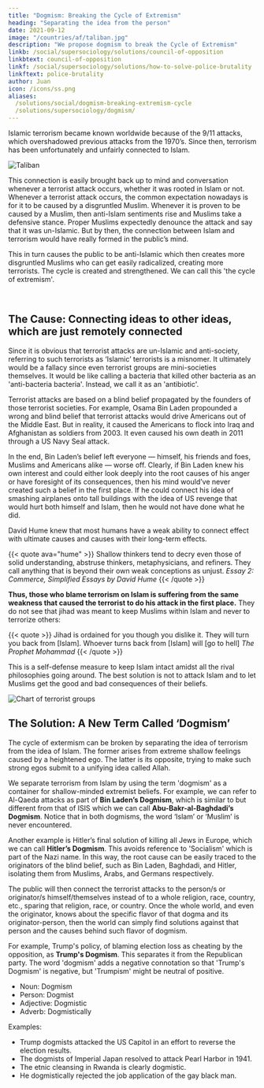 ```yaml
---
title: "Dogmism: Breaking the Cycle of Extremism"
heading: "Separating the idea from the person"
date: 2021-09-12 
image: "/countries/af/taliban.jpg"
description: "We propose dogmism to break the Cycle of Extremism"
linkb: /social/supersociology/solutions/council-of-opposition
linkbtext: council-of-opposition
linkf: /social/supersociology/solutions/how-to-solve-police-brutality
linkftext: police-brutality
author: Juan
icon: /icons/ss.png
aliases:
  /solutions/social/dogmism-breaking-extremism-cycle
  /solutions/supersociology/dogmism/
---
```


Islamic terrorism became known worldwide because of the 9/11 attacks, which overshadowed previous attacks from the 1970’s. Since then, terrorism has been unfortunately and unfairly connected to Islam. 

![Taliban](/countries/af/taliban.jpg)


This connection is easily brought back up to mind and conversation whenever a terrorist attack occurs, whether it was rooted in Islam or not. Whenever a terrorist attack occurs, the common expectation nowadays is for it to be caused by a disgruntled Muslim. Whenever it is proven to be caused by a Muslim, then anti-Islam sentiments rise and Muslims take a defensive stance. Proper Muslims expectedly denounce the attack and say that it was un-Islamic. But by then, the connection between Islam and terrorism would have really formed in the public’s mind. 

This in turn causes the public to be anti-Islamic which then creates more disgruntled Muslims who can get easily radicalized, creating more terrorists. The cycle is created and strengthened. We can call this 'the cycle of extremism'.

<br>

## The Cause: Connecting ideas to other ideas, which are just remotely connected

Since it is obvious that terrorist attacks are un-Islamic and anti-society, referring to such terrorists as ‘Islamic’ terrorists is a misnomer. It ultimately would be a fallacy since even terrorist groups are mini-societies themselves. It would be like calling a bacteria that killed other bacteria as an 'anti-bacteria bacteria'. Instead, we call it as an 'antibiotic'. 

Terrorist attacks are based on a blind belief propagated by the founders of those terrorist societies. For example, Osama Bin Laden propounded a wrong and blind belief that terrorist attacks would drive Americans out of the Middle East. But in reality, it caused the Americans to flock into Iraq and Afghanistan as soldiers from 2003. It even caused his own death in 2011 through a US Navy Seal attack. 

In the end, Bin Laden’s belief left everyone — himself, his friends and foes, Muslims and Americans alike — worse off.  Clearly, if Bin Laden knew his own interest and could either look deeply into the root causes of his anger or have foresight of its consequences, then his mind would’ve never created such a belief in the first place. If he could connect his idea of smashing airplanes onto tall buildings with the idea of US revenge that would hurt both himself and Islam, then he would not have done what he did. 

David Hume knew that most humans have a weak ability to connect effect with ultimate causes and causes with their long-term effects.

{{< quote ava="hume" >}}
Shallow thinkers tend to decry even those of solid understanding, abstruse thinkers, metaphysicians, and refiners. They call anything that is beyond their own weak conceptions as unjust.
<cite>Essay 2: Commerce, Simplified Essays by David Hume</cite>
{{< /quote >}}


**Thus, those who blame terrorism on Islam is suffering from the same weakness that caused the terrorist to do his attack in the first place.** They do not see that jihad was meant to keep Muslims within Islam and never to terrorize others:


{{< quote >}}
Jihad is ordained for you though you dislike it. They will turn you back from [Islam]. Whoever turns back from [Islam] will [go to hell]
<cite>The Prophet Mohammad</cite>
{{< /quote >}}


This is a self-defense measure to keep Islam intact amidst all the rival philosophies going around. The best solution is not to attack Islam and to let Muslims get the good and bad consequences of their beliefs. 

![Chart of terrorist groups](https://socioecons.files.wordpress.com/2016/01/navanti_infographic_2014-2.jpg)



## The Solution: A New Term Called ‘Dogmism’

The cycle of extermism can be broken by separating the idea of terrorism from the idea of Islam. The former arises from extreme shallow feelings caused by a heightened ego. The latter is its opposite, trying to make such strong egos submit to a unifying idea called Allah. 

We separate terrorism from Islam by using the term 'dogmism' as a container for shallow-minded extremist beliefs. For example, we can refer to Al-Qaeda attacks as part of **Bin Laden’s Dogmism**, which is similar to but different from that of ISIS which we can call **Abu-Bakr-al-Baghdadi’s Dogmism**. Notice that in both dogmisms, the word ‘Islam’ or ‘Muslim’ is never encountered. 

Another example is Hitler’s final solution of killing all Jews in Europe, which we can call **Hitler’s Dogmism**. This avoids reference to 'Socialism' which is part of the Nazi name. In this way, the root cause can be easily traced to the originators of the blind belief, such as Bin Laden, Baghdadi, and Hitler, isolating them from Muslims, Arabs, and Germans respectively.

<!-- Since human minds are commonly ‘vulgar’ or shallow and unphilosophical, then the best solution to terrorism is to isolate the conflict to the parties involved and leave everyone else out of it. Humans naturally get angry and some humans might lose control like animals if they do not have the proper moral, philosophical or social education or training. Rather than name such blind-belief-based-conflicts as ‘Islamic’ terrorism, it would be more proper to call it under the blanket term as ‘Dogmism’ which refers to conflicts or problems based on blind, irrational, or vulgar beliefs. Each family or genus of Dogmism will then have its own specific species. -->

The public will then connect the terrorist attacks to the person/s or originator/s himself/themselves instead of to a whole religion, race, country, etc., sparing that religion, race, or country. Once the whole world, and even the originator, knows about the specific flavor of that dogma and its originator-person, then the world can simply find solutions against that person and the causes behind such flavor of dogmism.

For example, Trump's policy, of blaming election loss as cheating by the opposition, as **Trump's Dogmism**. This separates it from the Republican party. The word 'dogmism' adds a negative connotation so that 'Trump's Dogmism' is negative, but 'Trumpism' might be neutral of positive. 

<!-- The science behind this solution is in metaphysics, specifically in the theory that ideas have the same dynamics as viruses. Viruses are everywhere, but they only infect those with frail bodies and weak natural immune systems. Likewise, bad ideas are everywhere, but normally, people have strong or rational minds and have good educational systems to make them immune. However, in some cases minds become weakened or damaged and education becomes perverted, making it easy for bad ideas to take root in the mind, such as during the spread of Communist ideas in China, Vietnam, and Cambodia 50 years ago when those areas were battered by World War II and the Cold War. -->

- Noun: Dogmism
- Person: Dogmist
- Adjective: Dogmistic
- Adverb: Dogmistically

Examples:
- Trump dogmists attacked the US Capitol in an effort to reverse the election results.
- The dogmists of Imperial Japan resolved to attack Pearl Harbor in 1941. 
- The etnic cleansing in Rwanda is clearly dogmistic. 
- He dogmistically rejected the job application of the gay black man. 
